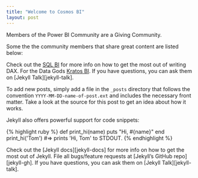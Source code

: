 ```yaml
---
title: "Welcome to Cosmos BI"
layout: post
---
```


Members of the Power BI Community are a Giving Community.

Some the the community members that share great content are listed below:

Check out the [SQL BI][SQL BI] for more info on how to get the most out of writing DAX. For the Data Gods [Kratos BI][Kratos BI]. If you have questions, you can ask them on [Jekyll Talk][jekyll-talk].

[SQL BI]: (https://www.sqlbi.com/)
[Kratos BI]:   (https://www.kratosbi.com/)
[Guy In a Cube]: (https://guyinacube.com/)




To add new posts, simply add a file in the `_posts` directory that follows the convention `YYYY-MM-DD-name-of-post.ext` and includes the necessary front matter. Take a look at the source for this post to get an idea about how it works.

Jekyll also offers powerful support for code snippets:

{% highlight ruby %}
def print_hi(name)
  puts "Hi, #{name}"
end
print_hi('Tom')
#=> prints 'Hi, Tom' to STDOUT.
{% endhighlight %}

Check out the [Jekyll docs][jekyll-docs] for more info on how to get the most out of Jekyll. File all bugs/feature requests at [Jekyll’s GitHub repo][jekyll-gh]. If you have questions, you can ask them on [Jekyll Talk][jekyll-talk].
